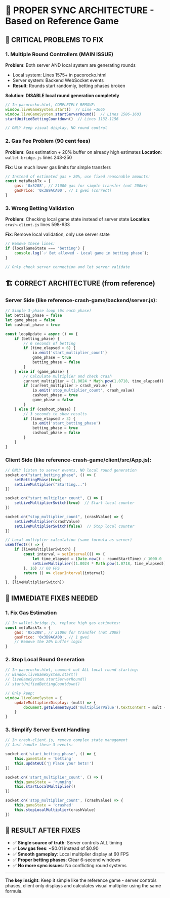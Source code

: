# 🎯 **PROPER SYNC ARCHITECTURE - Based on Reference Game**

## 🚨 **CRITICAL PROBLEMS TO FIX**

### 1. **Multiple Round Controllers (MAIN ISSUE)**
**Problem**: Both server AND local system are generating rounds
- Local system: Lines 1575+ in pacorocko.html 
- Server system: Backend WebSocket events
- **Result**: Rounds start randomly, betting phases broken

**Solution**: **DISABLE local round generation completely**
```javascript
// In pacorocko.html, COMPLETELY REMOVE:
window.liveGameSystem.start()  // Line ~1665
window.liveGameSystem.startServerRound()  // Lines 1586-1603
startUnifiedBettingCountdown()  // Lines 1132-1156

// ONLY keep visual display, NO round control
```

### 2. **Gas Fee Problem (90 cent fees)**
**Problem**: Gas estimation + 20% buffer on already high estimates
**Location**: `wallet-bridge.js` lines 243-250

**Fix**: Use much lower gas limits for simple transfers
```javascript
// Instead of estimated gas + 20%, use fixed reasonable amounts:
const metaMaskTx = {
    gas: '0x5208', // 21000 gas for simple transfer (not 200k+)
    gasPrice: '0x3B9ACA00', // 1 gwei (correct)
}
```

### 3. **Wrong Betting Validation**
**Problem**: Checking local game state instead of server state
**Location**: `crash-client.js` lines 598-633

**Fix**: Remove local validation, only use server state
```javascript
// Remove these lines:
if (localGameState === 'betting') {
    console.log(`✅ Bet allowed - Local game in betting phase`);
}

// Only check server connection and let server validate
```

## 🏗️ **CORRECT ARCHITECTURE (from reference)**

### **Server Side** (like reference-crash-game/backend/server.js):
```javascript
// Simple 3-phase loop (6s each phase)
let betting_phase = false
let game_phase = false  
let cashout_phase = true

const loopUpdate = async () => {
    if (betting_phase) {
        // 6 seconds of betting
        if (time_elapsed > 6) {
            io.emit('start_multiplier_count')
            game_phase = true
            betting_phase = false
        }
    } else if (game_phase) {
        // Calculate multiplier and check crash
        current_multiplier = (1.0024 * Math.pow(1.0718, time_elapsed)).toFixed(2)
        if (current_multiplier > crash_value) {
            io.emit('stop_multiplier_count', crash_value)
            cashout_phase = true
            game_phase = false
        }
    } else if (cashout_phase) {
        // 3 seconds to show results
        if (time_elapsed > 3) {
            io.emit('start_betting_phase')
            betting_phase = true
            cashout_phase = false
        }
    }
}
```

### **Client Side** (like reference-crash-game/client/src/App.js):
```javascript
// ONLY listen to server events, NO local round generation
socket.on("start_betting_phase", () => {
    setBettingPhase(true)
    setLiveMultiplier("Starting...")
})

socket.on("start_multiplier_count", () => {
    setLiveMultiplierSwitch(true)  // Start local counter
})

socket.on("stop_multiplier_count", (crashValue) => {
    setLiveMultiplier(crashValue)
    setLiveMultiplierSwitch(false)  // Stop local counter
})

// Local multiplier calculation (same formula as server)
useEffect(() => {
    if (liveMultiplierSwitch) {
        const interval = setInterval(() => {
            let time_elapsed = (Date.now() - roundStartTime) / 1000.0
            setLiveMultiplier((1.0024 * Math.pow(1.0718, time_elapsed)).toFixed(2))
        }, 16) // 60 FPS
        return () => clearInterval(interval)
    }
}, [liveMultiplierSwitch])
```

## 🔧 **IMMEDIATE FIXES NEEDED**

### 1. **Fix Gas Estimation**
```javascript
// In wallet-bridge.js, replace high gas estimates:
const metaMaskTx = {
    gas: '0x5208', // 21000 for transfer (not 200k)
    gasPrice: '0x3B9ACA00', // 1 gwei
    // Remove the 20% buffer logic
}
```

### 2. **Stop Local Round Generation**
```javascript
// In pacorocko.html, comment out ALL local round starting:
// window.liveGameSystem.start()
// liveGameSystem.startServerRound()
// startUnifiedBettingCountdown()

// Only keep:
window.liveGameSystem = { 
    updateMultiplierDisplay: (mult) => {
        document.getElementById('multiplierValue').textContent = mult + 'x'
    }
}
```

### 3. **Simplify Server Event Handling**
```javascript
// In crash-client.js, remove complex state management
// Just handle these 3 events:

socket.on('start_betting_phase', () => {
    this.gameState = 'betting'
    this.updateUI('🎯 Place your bets!')
})

socket.on('start_multiplier_count', () => {
    this.gameState = 'running'  
    this.startLocalMultiplier()
})

socket.on('stop_multiplier_count', (crashValue) => {
    this.gameState = 'crashed'
    this.stopLocalMultiplier(crashValue)
})
```

## 🎯 **RESULT AFTER FIXES**

- ✅ **Single source of truth**: Server controls ALL timing
- ✅ **Low gas fees**: ~$0.01 instead of $0.90 
- ✅ **Smooth gameplay**: Local multiplier display at 60 FPS
- ✅ **Proper betting phases**: Clear 6-second windows
- ✅ **No more sync issues**: No conflicting round systems

---

**The key insight**: Keep it simple like the reference game - server controls phases, client only displays and calculates visual multiplier using the same formula.
